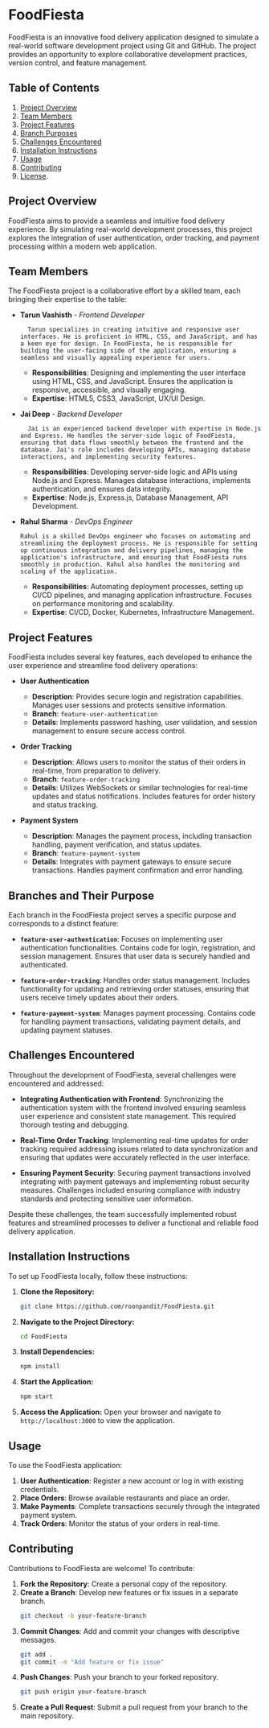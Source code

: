 # FoodFiesta
FoodFiesta is an innovative food delivery application designed to simulate a real-world software development project using Git and GitHub. The project provides an opportunity to explore collaborative development practices, version control, and feature management.


## Table of Contents

1. [Project Overview](#project-overview)
2. [Team Members](#team-members)
3. [Project Features](#project-features)
4. [Branch Purposes](#branch-purposes)
5. [Challenges Encountered](#challenges-encountered)
6. [Installation Instructions](#installation-instructions)
7. [Usage](#usage)
8. [Contributing](#contributing)
9. [License](#license).

## Project Overview

FoodFiesta aims to provide a seamless and intuitive food delivery experience. By simulating real-world development processes, this project explores the integration of user authentication, order tracking, and payment processing within a modern web application.

## Team Members

The FoodFiesta project is a collaborative effort by a skilled team, each bringing their expertise to the table:

- **Tarun Vashisth** - *Frontend Developer*

        Tarun specializes in creating intuitive and responsive user interfaces. He is proficient in HTML, CSS, and JavaScript, and has a keen eye for design. In FoodFiesta, he is responsible for building the user-facing side of the application, ensuring a seamless and visually appealing experience for users.

  - **Responsibilities**: Designing and implementing the user interface using HTML, CSS, and JavaScript. Ensures the application is responsive, accessible, and visually engaging.
  - **Expertise**: HTML5, CSS3, JavaScript, UX/UI Design.

- **Jai Deep** - *Backend Developer*

        Jai is an experienced backend developer with expertise in Node.js and Express. He handles the server-side logic of FoodFiesta, ensuring that data flows smoothly between the frontend and the database. Jai's role includes developing APIs, managing database interactions, and implementing security features.

  - **Responsibilities**: Developing server-side logic and APIs using Node.js and Express. Manages database interactions, implements authentication, and ensures data integrity.
  - **Expertise**: Node.js, Express.js, Database Management, API Development.

- **Rahul Sharma** - *DevOps Engineer*

      Rahul is a skilled DevOps engineer who focuses on automating and streamlining the deployment process. He is responsible for setting up continuous integration and delivery pipelines, managing the application's infrastructure, and ensuring that FoodFiesta runs smoothly in production. Rahul also handles the monitoring and scaling of the application.

  - **Responsibilities**: Automating deployment processes, setting up CI/CD pipelines, and managing application infrastructure. Focuses on performance monitoring and scalability.
  - **Expertise**: CI/CD, Docker, Kubernetes, Infrastructure Management.

## Project Features
FoodFiesta includes several key features, each developed to enhance the user experience and streamline food delivery operations:

- **User Authentication**
  - **Description**: Provides secure login and registration capabilities. Manages user sessions and protects sensitive information.
  - **Branch**: `feature-user-authentication`
  - **Details**: Implements password hashing, user validation, and session management to ensure secure access control.

- **Order Tracking**
  - **Description**: Allows users to monitor the status of their orders in real-time, from preparation to delivery.
  - **Branch**: `feature-order-tracking`
  - **Details**: Utilizes WebSockets or similar technologies for real-time updates and status notifications. Includes features for order history and status tracking.

- **Payment System**
  - **Description**: Manages the payment process, including transaction handling, payment verification, and status updates.
  - **Branch**: `feature-payment-system`
  - **Details**: Integrates with payment gateways to ensure secure transactions. Handles payment confirmation and error handling.

## Branches and Their Purpose

Each branch in the FoodFiesta project serves a specific purpose and corresponds to a distinct feature:

- **`feature-user-authentication`**: Focuses on implementing user authentication functionalities. Contains code for login, registration, and session management. Ensures that user data is securely handled and authenticated.

- **`feature-order-tracking`**: Handles order status management. Includes functionality for updating and retrieving order statuses, ensuring that users receive timely updates about their orders.

- **`feature-payment-system`**: Manages payment processing. Contains code for handling payment transactions, validating payment details, and updating payment statuses.

## Challenges Encountered

Throughout the development of FoodFiesta, several challenges were encountered and addressed:

- **Integrating Authentication with Frontend**: Synchronizing the authentication system with the frontend involved ensuring seamless user experience and consistent state management. This required thorough testing and debugging.

- **Real-Time Order Tracking**: Implementing real-time updates for order tracking required addressing issues related to data synchronization and ensuring that updates were accurately reflected in the user interface.

- **Ensuring Payment Security**: Securing payment transactions involved integrating with payment gateways and implementing robust security measures. Challenges included ensuring compliance with industry standards and protecting sensitive user information.

Despite these challenges, the team successfully implemented robust features and streamlined processes to deliver a functional and reliable food delivery application.


## Installation Instructions

To set up FoodFiesta locally, follow these instructions:

1. **Clone the Repository:**
   ```bash
   git clone https://github.com/roonpandit/FoodFiesta.git
   ```

2. **Navigate to the Project Directory:**
   ```bash
   cd FoodFiesta
   ```

3. **Install Dependencies:**
   ```bash
   npm install
   ```

4. **Start the Application:**
   ```bash
   npm start
   ```

5. **Access the Application:**
   Open your browser and navigate to `http://localhost:3000` to view the application.

## Usage

To use the FoodFiesta application:

1. **User Authentication**: Register a new account or log in with existing credentials.
2. **Place Orders**: Browse available restaurants and place an order.
3. **Make Payments**: Complete transactions securely through the integrated payment system.
4. **Track Orders**: Monitor the status of your orders in real-time.

## Contributing

Contributions to FoodFiesta are welcome! To contribute:

1. **Fork the Repository**: Create a personal copy of the repository.
2. **Create a Branch**: Develop new features or fix issues in a separate branch.
   ```bash
   git checkout -b your-feature-branch
   ```
3. **Commit Changes**: Add and commit your changes with descriptive messages.
   ```bash
   git add .
   git commit -m "Add feature or fix issue"
   ```
4. **Push Changes**: Push your branch to your forked repository.
   ```bash
   git push origin your-feature-branch
   ```
5. **Create a Pull Request**: Submit a pull request from your branch to the main repository.
